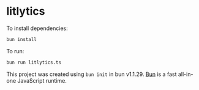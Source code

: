 # litlytics

To install dependencies:

```bash
bun install
```

To run:

```bash
bun run litlytics.ts
```

This project was created using `bun init` in bun v1.1.29. [Bun](https://bun.sh) is a fast all-in-one JavaScript runtime.
